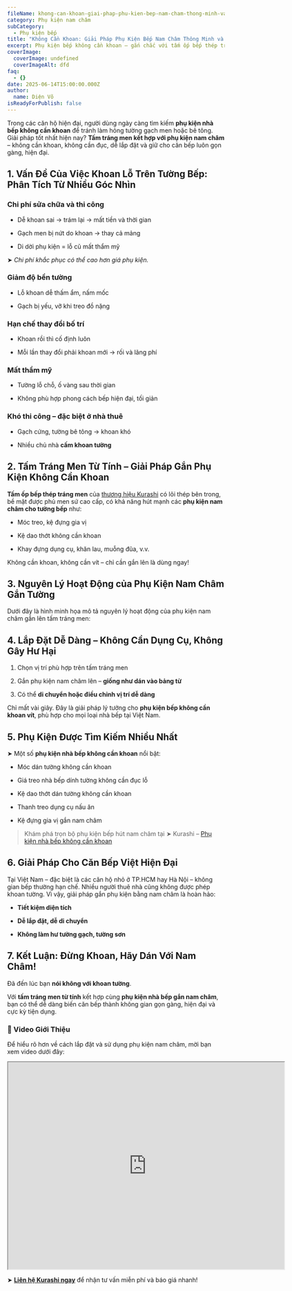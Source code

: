 ```yaml
---
fileName: khong-can-khoan-giai-phap-phu-kien-bep-nam-cham-thong-minh-va-tien-loi
category: Phụ kiện nam châm
subCategory:
  - Phụ kiện bếp
title: "Không Cần Khoan: Giải Pháp Phụ Kiện Bếp Nam Châm Thông Minh và Tiện Lợi"
excerpt: Phụ kiện bếp không cần khoan – gắn chắc với tấm ốp bếp thép tráng men từ tính.
coverImage:
  coverImage: undefined
  coverImageAlt: dfd
faq:
  - {}
date: 2025-06-14T15:00:00.000Z
author:
  name: Diện Võ
isReadyForPublish: false
---
```

Trong các căn hộ hiện đại, người dùng ngày càng tìm kiếm **phụ kiện nhà bếp không cần khoan** để tránh làm hỏng tường gạch men hoặc bê tông. Giải pháp tốt nhất hiện nay? **Tấm tráng men kết hợp với phụ kiện nam châm** – không cần khoan, không cần đục, dễ lắp đặt và giữ cho căn bếp luôn gọn gàng, hiện đại.

## 1\. Vấn Đề Của Việc Khoan Lỗ Trên Tường Bếp: Phân Tích Từ Nhiều Góc Nhìn

### Chi phí sửa chữa và thi công

*   Dễ khoan sai → trám lại → mất tiền và thời gian
    
*   Gạch men bị nứt do khoan → thay cả mảng
    
*   Di dời phụ kiện = lỗ cũ mất thẩm mỹ
    

➤ _Chi phí khắc phục có thể cao hơn giá phụ kiện._

### Giảm độ bền tường

*   Lỗ khoan dễ thấm ẩm, nấm mốc
    
*   Gạch bị yếu, vỡ khi treo đồ nặng
    

### Hạn chế thay đổi bố trí

*   Khoan rồi thì cố định luôn
    
*   Mỗi lần thay đổi phải khoan mới → rối và lãng phí
    

### Mất thẩm mỹ

*   Tường lỗ chỗ, ố vàng sau thời gian
    
*   Không phù hợp phong cách bếp hiện đại, tối giản
    

### Khó thi công – đặc biệt ở nhà thuê

*   Gạch cứng, tường bê tông → khoan khó
    
*   Nhiều chủ nhà **cấm khoan tường**
    

## 2\. Tấm Tráng Men Từ Tính – Giải Pháp Gắn Phụ Kiện Không Cần Khoan

**Tấm ốp bếp thép tráng men** của [thương hiệu Kurashi](https://www.kurashi.com.vn/) có lõi thép bên trong, bề mặt được phủ men sứ cao cấp, có khả năng hút mạnh các **phụ kiện nam châm cho tường bếp** như:

*   Móc treo, kệ đựng gia vị
    
*   Kệ dao thớt không cần khoan
    
*   Khay đựng dụng cụ, khăn lau, muỗng đũa, v.v.
    

Không cần khoan, không cần vít – chỉ cần gắn lên là dùng ngay!

## 3\. Nguyên Lý Hoạt Động của Phụ Kiện Nam Châm Gắn Tường

Dưới đây là hình minh họa mô tả nguyên lý hoạt động của phụ kiện nam châm gắn lên tấm tráng men:

## 4\. Lắp Đặt Dễ Dàng – Không Cần Dụng Cụ, Không Gây Hư Hại

1.  Chọn vị trí phù hợp trên tấm tráng men
    
2.  Gắn phụ kiện nam châm lên – **giống như dán vào bảng từ**
    
3.  Có thể **di chuyển hoặc điều chỉnh vị trí dễ dàng**
    

Chỉ mất vài giây. Đây là giải pháp lý tưởng cho **phụ kiện bếp không cần khoan vít**, phù hợp cho mọi loại nhà bếp tại Việt Nam.

## 5\. Phụ Kiện Được Tìm Kiếm Nhiều Nhất

➤ Một số **phụ kiện nhà bếp không cần khoan** nổi bật:

*   Móc dán tường không cần khoan
    
*   Giá treo nhà bếp dính tường không cần đục lỗ
    
*   Kệ dao thớt dán tường không cần khoan
    
*   Thanh treo dụng cụ nấu ăn
    
*   Kệ đựng gia vị gắn nam châm
    

> Khám phá trọn bộ phụ kiện bếp hút nam châm tại ➤ Kurashi – [Phụ kiện nhà bếp không cần khoan](https://www.kurashi.com.vn/san-pham/phu-kien-bep)

## 6\. Giải Pháp Cho Căn Bếp Việt Hiện Đại

Tại Việt Nam – đặc biệt là các căn hộ nhỏ ở TP.HCM hay Hà Nội – không gian bếp thường hạn chế. Nhiều người thuê nhà cũng không được phép khoan tường. Vì vậy, giải pháp gắn phụ kiện bằng nam châm là hoàn hảo:

*   **Tiết kiệm diện tích**
    
*   **Dễ lắp đặt, dễ di chuyển**
    
*   **Không làm hư tường gạch, tường sơn**
    

## 7\. Kết Luận: Đừng Khoan, Hãy Dán Với Nam Châm!

Đã đến lúc bạn **nói không với khoan tường**.

Với **tấm tráng men từ tính** kết hợp cùng **phụ kiện nhà bếp gắn nam châm**, bạn có thể dễ dàng biến căn bếp thành không gian gọn gàng, hiện đại và cực kỳ tiện dụng.

### 🎥 Video Giới Thiệu

Để hiểu rõ hơn về cách lắp đặt và sử dụng phụ kiện nam châm, mời bạn xem video dưới đây:

<div data-youtube-video=""><iframe width="640" height="480" allowfullscreen="true" autoplay="false" disablekbcontrols="false" enableiframeapi="false" endtime="0" ivloadpolicy="0" loop="false" modestbranding="false" origin="" playlist="" rel="1" src="https://www.youtube-nocookie.com/embed/1SAHZSwpMLs&amp;rel=1" start="0"></iframe></div>

➤ [**Liên hệ Kurashi ngay**](https://www.kurashi.com.vn/lien-he) để nhận tư vấn miễn phí và báo giá nhanh!